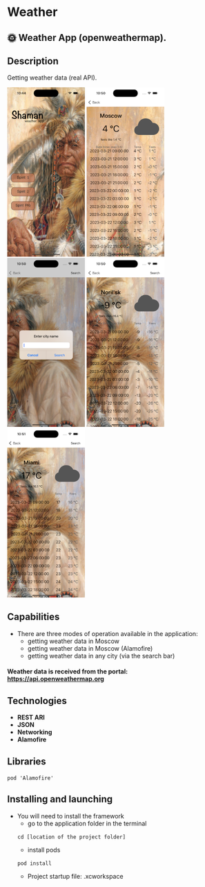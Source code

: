 # Weather

## 🌞 Weather App (openweathermap).

## Description
<p> Getting weather data (real API). </p>

<p>
 <img style="width: 180px;" src="https://github.com/NovikovaOlga/novikovaolga/blob/main/Other/Weather/screen1.png">
 <img style="width: 180px;" src="https://github.com/NovikovaOlga/novikovaolga/blob/main/Other/Weather/screen2.png">
 <img style="width: 180px;" src="https://github.com/NovikovaOlga/novikovaolga/blob/main/Other/Weather/screen3.png">
 <img style="width: 180px;" src="https://github.com/NovikovaOlga/novikovaolga/blob/main/Other/Weather/screen4.png">
 <img style="width: 180px;" src="https://github.com/NovikovaOlga/novikovaolga/blob/main/Other/Weather/screen5.png">
<p>

## Capabilities
 
- There are three modes of operation available in the application:
    - getting weather data in Moscow 
    - getting weather data in Moscow (Alamofire)
    - getting weather data in any city (via the search bar)

#### Weather data is received from the portal: https://api.openweathermap.org

## Technologies
 - **REST ARI**
 - **JSON**
 - **Networking**
 - **Alamofire**
 
## Libraries
 ```
 pod 'Alamofire'
```

## Installing and launching 
- You will need to install the framework
    - go to the application folder in the terminal
     ```
   cd [location of the project folder]
    ```
    - install pods
    ```
   pod install
    ```
    - Project startup file: .xcworkspace
